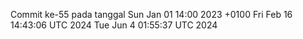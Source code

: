 Commit ke-55 pada tanggal Sun Jan 01 14:00 2023 +0100
Fri Feb 16 14:43:06 UTC 2024
Tue Jun  4 01:55:37 UTC 2024

